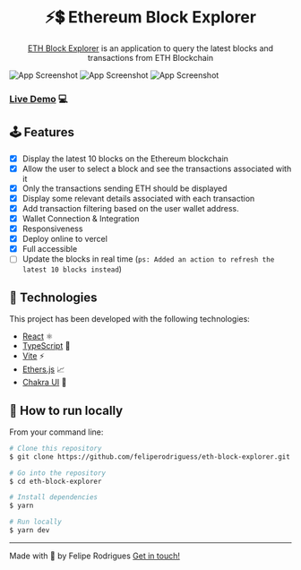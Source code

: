 <h1 align="center">
    ⚡💲 Ethereum Block Explorer
</h1>

<p align="center">
  <a href="https://eth-block-explorer-ten.vercel.app/">ETH Block Explorer</a> is an application to query the latest blocks and transactions from ETH Blockchain
</p>

![App Screenshot](https://res.cloudinary.com/dwrddgz8s/image/upload/v1647317184/eth-explorer-login.png) 
![App Screenshot](https://res.cloudinary.com/dwrddgz8s/image/upload/v1647317841/eth-explorer-home.png)
![App Screenshot](https://res.cloudinary.com/dwrddgz8s/image/upload/v1647317432/eth-explorer-transactions.png)

### [Live Demo](https://eth-block-explorer-ten.vercel.app/) 💻

## 🕹 Features
- [x] Display the latest 10 blocks on the Ethereum blockchain
- [x] Allow the user to select a block and see the transactions associated with it
- [x] Only the transactions sending ETH should be displayed
- [x] Display some relevant details associated with each transaction
- [x] Add transaction filtering based on the user wallet address.
- [x] Wallet Connection & Integration
- [x] Responsiveness
- [x] Deploy online to vercel
- [x] Full accessible 
- [ ] Update the blocks in real time (`ps: Added an action to refresh the latest 10 blocks instead`)

## 🚀 Technologies

This project has been developed with the following technologies:

- [React](https://reactjs.org/) ⚛
- [TypeScript](https://www.typescriptlang.org/) 💙
- [Vite](https://vitejs.dev/) ⚡️
- [Ethers.js](https://docs.ethers.io/v5/) 📈
- [Chakra UI](https://chakra-ui.com/) 💅

## 🐺 How to run locally

From your command line:

```bash
# Clone this repository
$ git clone https://github.com/feliperodriguess/eth-block-explorer.git

# Go into the repository
$ cd eth-block-explorer

# Install dependencies
$ yarn

# Run locally
$ yarn dev
```

---

Made with 🖤 by Felipe Rodrigues [Get in touch!](https://www.linkedin.com/in/feliperodriguess/)
